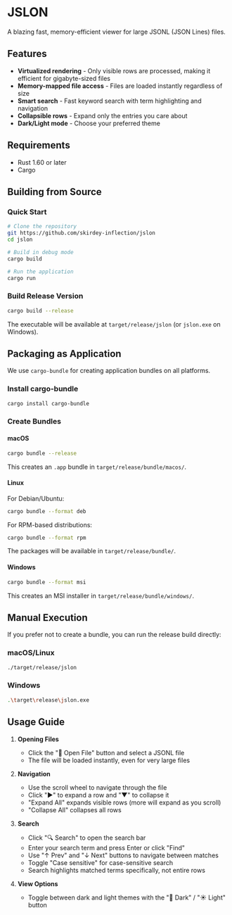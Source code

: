 # JSLON

A blazing fast, memory-efficient viewer for large JSONL (JSON Lines) files.

## Features

- **Virtualized rendering** - Only visible rows are processed, making it efficient for gigabyte-sized files
- **Memory-mapped file access** - Files are loaded instantly regardless of size
- **Smart search** - Fast keyword search with term highlighting and navigation
- **Collapsible rows** - Expand only the entries you care about
- **Dark/Light mode** - Choose your preferred theme

## Requirements

- Rust 1.60 or later
- Cargo

## Building from Source

### Quick Start

```bash
# Clone the repository
git https://github.com/skirdey-inflection/jslon
cd jslon

# Build in debug mode
cargo build

# Run the application
cargo run
```

### Build Release Version

```bash
cargo build --release
```

The executable will be available at `target/release/jslon` (or `jslon.exe` on Windows).

## Packaging as Application

We use `cargo-bundle` for creating application bundles on all platforms.

### Install cargo-bundle

```bash
cargo install cargo-bundle
```


### Create Bundles

#### macOS

```bash
cargo bundle --release
```

This creates an `.app` bundle in `target/release/bundle/macos/`.

#### Linux

For Debian/Ubuntu:

```bash
cargo bundle --format deb
```

For RPM-based distributions:

```bash
cargo bundle --format rpm
```

The packages will be available in `target/release/bundle/`.

#### Windows

```bash
cargo bundle --format msi
```

This creates an MSI installer in `target/release/bundle/windows/`.

## Manual Execution

If you prefer not to create a bundle, you can run the release build directly:

### macOS/Linux

```bash
./target/release/jslon
```

### Windows

```bash
.\target\release\jslon.exe
```

## Usage Guide

1. **Opening Files**
   - Click the "📂 Open File" button and select a JSONL file
   - The file will be loaded instantly, even for very large files

2. **Navigation**
   - Use the scroll wheel to navigate through the file
   - Click "►" to expand a row and "▼" to collapse it
   - "Expand All" expands visible rows (more will expand as you scroll)
   - "Collapse All" collapses all rows

3. **Search**
   - Click "🔍 Search" to open the search bar
   - Enter your search term and press Enter or click "Find"
   - Use "↑ Prev" and "↓ Next" buttons to navigate between matches
   - Toggle "Case sensitive" for case-sensitive search
   - Search highlights matched terms specifically, not entire rows

4. **View Options**
   - Toggle between dark and light themes with the "🌙 Dark" / "☀ Light" button
